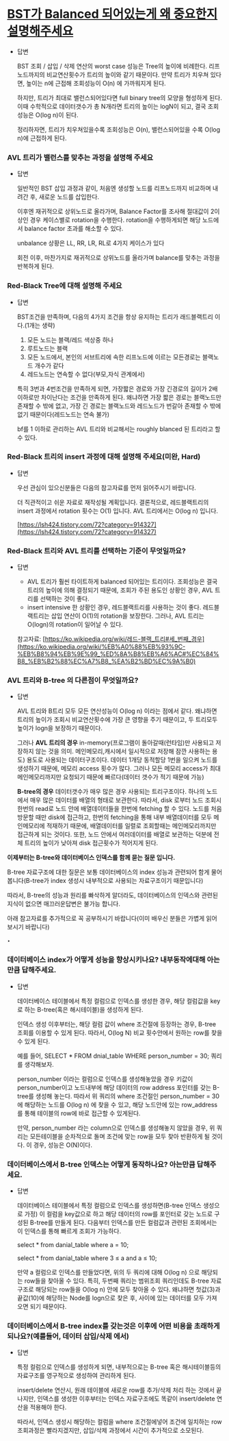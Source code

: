 # [BST가 Balanced 되어있는게 왜 중요한지 설명해주세요](https://www.notion.so/Tree-b5cdac1f2aa04b42be58b1d221f60006)

- 답변

    BST 조회 / 삽입 / 삭제 연산의 worst case 성능은 Tree의 높이에 비례한다. 리프노드까지의 비교연산횟수가 트리의 높이와 같기 때문이다. 만약 트리가 치우쳐 있다면, 높이는 n에 근접해 조회성능이 O(n) 에 가까워지게 된다.

    하지만, 트리가 최대로 밸런스되어있다면 full binary tree의 모양을 형성하게 된다. 이때 수학적으로 데이터갯수가 총 N개라면 트리의 높이는 logN이 되고, 결국 조회성능은 O(log n)이 된다.  

    정리하자면, 트리가 치우쳐있을수록 조회성능은 O(n), 밸런스되어있을 수록 O(log n)에 근접하게 된다.

### AVL 트리가 밸런스를 맞추는 과정을 설명해 주세요

- 답변

    일반적인 BST 삽입 과정과 같이, 처음엔 생성할 노드를 리프노드까지 비교하며 내려간 후, 새로운 노드를 삽입한다.

    이후엔 재귀적으로 상위노드로 올라가며, Balance Factor를 조사해 절대값이 2이상인 경우 케이스별로 rotation을 수행한다. rotation을 수행하게되면 해당 노드에서 balance factor 초과를 해소할 수 있다.

    unbalance 상황은 LL, RR, LR, RL로 4가지 케이스가 있다

    회전 이후, 마찬가지로 재귀적으로 상위노드를 올라가며 balance를 맞추는 과정을 반복하게 된다. 

### Red-Black Tree에 대해 설명해 주세요

- 답변

    BST조건을 만족하며, 다음의 4가지 조건을 항상 유지하는 트리가 래드블랙트리 이다.(1개는 생략)

    1. 모든 노드는 블랙/레드 색상중 하나
    2. 루트노드는 블랙
    3. 모든 노드에서, 본인의 서브트리에 속한 리프노드에 이르는 모든경로는 블랙노드 개수가 같다
    4. 레드노드는 연속할 수 없다(부모,자식 관계에서)

    특히 3번과 4번조건을 만족하게 되면, 가장짧은 경로와 가장 긴경로의 길이가 2배이하로만 차이난다는 조건을 만족하게 된다. 왜냐하면 가장 짧은 경로는 블랙노드만 존재할 수 밖에 없고, 가장 긴 경로는 블랙노드와 레드노드가 번갈아 존재할 수 밖에 없기 때문이다(레드노드는 연속 불가)

    bf를 1 이하로 관리하는 AVL 트리와 비교해서는 roughly blanced 된 트리라고 할 수 있다.

### Red-Black 트리의 insert 과정에 대해 설명해 주세요(미완, Hard)

- 답변

    우선 관심이 있으신분들은 다음의 참고자료를 먼저 읽어주시기 바랍니다. 

    더 직관적이고 쉬운 자료로 재작성될 계획입니다. 결론적으로, 레드블랙트리의 insert 과정에서 rotation 횟수는 O(1) 입니다. AVL 트리에서는 O(log n) 입니다. 

    [https://lsh424.tistory.com/72?category=914327](https://lsh424.tistory.com/72?category=914327)

### Red-Black 트리와 AVL 트리를 선택하는 기준이 무엇일까요?

- 답변
    - AVL 트리가 훨씬 타이트하게 balanced 되어있는 트리이다. 조회성능은 결국 트리의 높이에 의해 결정되기 때문에, 조회가 주된 용도인 상황인 경우, AVL 트리를 선택하는 것이 좋다.
    - insert intensive 한 상황인 경우, 레드블랙트리를 사용하는 것이 좋다. 레드블랙트리는 삽입 연산이 O(1)의 rotation을 보장한다. 그러나, AVL 트리는 O(logn)의 rotation이 일어날 수 있다.

    참고자료: [https://ko.wikipedia.org/wiki/레드-블랙_트리#세_번째_경우](https://ko.wikipedia.org/wiki/%EB%A0%88%EB%93%9C-%EB%B8%94%EB%9E%99_%ED%8A%B8%EB%A6%AC#%EC%84%B8_%EB%B2%88%EC%A7%B8_%EA%B2%BD%EC%9A%B0)

### AVL 트리와 B-tree 의 다른점이 무엇일까요?

- 답변

    AVL 트리와 B트리 모두 모든 연산성능이 O(log n) 이라는 점에서 같다. 왜냐하면 트리의 높이가 조회시 비교연산횟수에 가장 큰 영향을 주기 때문이고, 두 트리모두 높이가 logn을 보장하기 때문이다.

    그러나 **AVL 트리의 경우** in-memory(프로그램이 돌아갈때(런타임)만 사용되고 저장하지 않는 것을 의미. 메인메모리,캐시에서 일시적으로 저장해 잠깐 사용하는 용도) 용도로 사용되는 데이터구조이다. 데이터 1개당 동적할당 1번을 일으켜 노드를 생성하기 때문에, 메모리 access 횟수가 많다. 그러나 모든 메모리 access가 최대 메인메모리까지만 요청되기 때문에 빠르다(데이터 갯수가 적기 때문에 가능)

    **B-tree의 경우** 데이터갯수가 매우 많은 경우 사용되는 트리구조이다. 하나의 노드에서 매우 많은 데이터를 배열의 형태로 보관한다. 따라서, disk 로부터 노드 조회시 한번의 read로 노드 안에 배열데이터들을 한번에 fetching 할 수 있다. 노드를 처음 방문할 때만 disk에 접근하고, 한번의 fetching을 통해 내부 배열데이터를 모두 메인메모리에 적재하기 때문에, 배열데이터를 일렬로 조회할때는 메인메모리까지만 접근하게 되는 것이다. 또한, 노드 안에서 여러데이터를 배열로 보관하는 덕분에 전체 트리의 높이가 낮아져 disk 접근횟수가 적어지게 된다.

**이제부터는 B-tree와 데이터베이스 인덱스를 함께 묻는 질문 입니다.**

B-tree 자료구조에 대한 질문은 보통 데이터베이스의 index 성능과 관련되어 함게 물어봅니다(B-tree가 index 생성시 내부적으로 사용되는 자료구조이기 때문입니다) 

따라서, B-tree의 성능과 원리를 빠삭하게 알더라도, 데이터베이스의 인덱스와 관련된 지식이 없으면 매끄러운답변은 불가능 합니다.

아래 참고자료를 추가적으로 꼭 공부하시기 바랍니다(이미 배우신 분들은 가볍게 읽어보시기 바랍니다)

‣ 

### 데이터베이스 index가 어떻게 성능을 향상시키나요? 내부동작에대해 아는만큼 답해주세요.

- 답변

    데이터베이스 테이블에서 특정 컬럼으로 인덱스를 생성한 경우, 해당 컬럼값을 key로 하는 B-tree(혹은 해시테이블)을 생성하게 된다. 

    인덱스 생성 이후부터는, 해당 컬럼 값이 where 조건절에 등장하는 경우, B-tree 조회를 이용할 수 있게 된다. 따라서, O(log N) 비교 횟수안에서 원하는 row를 찾을 수 있게 된다. 

    예를 들어, SELECT * FROM dnial_table WHERE person_number = 30; 쿼리를 생각해보자.

    person_number 이라는 컬럼으로 인덱스를 생성해놓았을 경우 키값이 person_number이고 노드내부에 해당 데이터의 row address 포인터를 갖는 B-tree를 생성해 놓는다. 따라서 위 쿼리의 where 조건절인 person_number = 30 에 해당하는 노드를 O(log n) 에 찾을 수 있고, 해당 노드안에 있는 row_address를 통해 테이블의 row에 바로 접근할 수 있게된다.

    만약, person_number 라는 column으로 인덱스를 생성해놓지 않았을 경우, 위 쿼리는 모든테이블을 순차적으로 돌며 조건에 맞는 row을 모두 찾아 반환하게 될 것이다. 이 경우, 성능은 O(N)이다.

### 데이터베이스에서 B-tree 인덱스는 어떻게 동작하나요? 아는만큼 답해주세요.

- 답변

    데이터베이스 테이블에서 특정 컬럼으로 인덱스를 생성하면(B-tree 인덱스 생성으로 가정) 이 컬럼을 key값으로 하고 해당 데이터의 row를 포인터로 갖는 노드로 구성된 B-tree를 만들게 된다. 다음부터 인덱스를 만든 컬럼값과 관련된 조회에서는 이 인덱스를 통해 빠르게 조회가 가능하다. 

    select * from danial_table where a = 10;

    select * from danial_table where 3 ≤ a and a ≤ 10;

    만약 a 컬럼으로 인덱스를 만들었다면, 위의 두 쿼리에 대해 O(log n) 으로 해당되는 row들을 찾아올 수 있다. 특히, 두번째 쿼리는 범위조회 쿼리인데도 B-tree 자료구조로 해당되는 row들을 O(log n) 안에 모두 찾아올 수 있다. 왜냐하면 첫값(3)과 끝값(10)에 해당하는 Node를 logn으로 찾은 후, 사이에 있는 데이터를 모두 가져오면 되기 때문이다.

### 데이터베이스에서 B-tree index를 갖는것은 이후에 어떤 비용을 초래하게 되나요?(예를들어, 데이터 삽입/삭제 에서)

- 답변

    특정 컬럼으로 인덱스를 생성하게 되면, 내부적으로는 B-tree 혹은 해시테이블등의 자료구조를 영구적으로 생성하여 관리하게 된다. 

    insert/delete 연산시, 원래 테이블에 새로운 row를 추가/삭제 처리 하는 것에서 끝나지만, 인덱스를 생성한 이후부터는 인덱스 자료구조에도 똑같이 insert/delete 연산을 적용해야 한다. 

    따라서, 인덱스 생성시 해당하는 컬럼을 where 조건절에넣어 조건에 일치하는 row 조회과정은 빨라지겠지만, 삽입/삭제 과정에서 시간이 추가적으로 소모된다.
